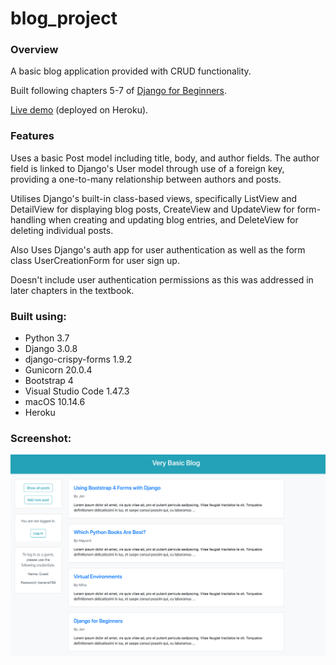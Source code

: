 # blog_project

### Overview

A basic blog application provided with CRUD functionality.</br>

Built following chapters 5-7 of [Django for Beginners](https://djangoforbeginners.com).</br>

[Live demo](https://jjl-blog.herokuapp.com) (deployed on Heroku).

### Features

Uses a basic Post model including title, body, and author fields. The author field is linked to Django's User model through use of a foreign key, providing a one-to-many relationship between authors and posts.</br>

Utilises Django's built-in class-based views, specifically ListView and DetailView for displaying blog posts, CreateView and UpdateView for form-handling when creating and updating blog entries, and DeleteView for deleting individual posts.</br>

Also Uses Django's auth app for user authentication as well as the form class UserCreationForm for user sign up.</br>

Doesn't include user authentication permissions as this was addressed in later chapters in the textbook.

### Built using:

* Python 3.7
* Django 3.0.8
* django-crispy-forms 1.9.2
* Gunicorn 20.0.4
* Bootstrap 4
* Visual Studio Code 1.47.3
* macOS 10.14.6
* Heroku

### Screenshot:

![alt text](readme_screenshot.png "Portfolio screenshot")
